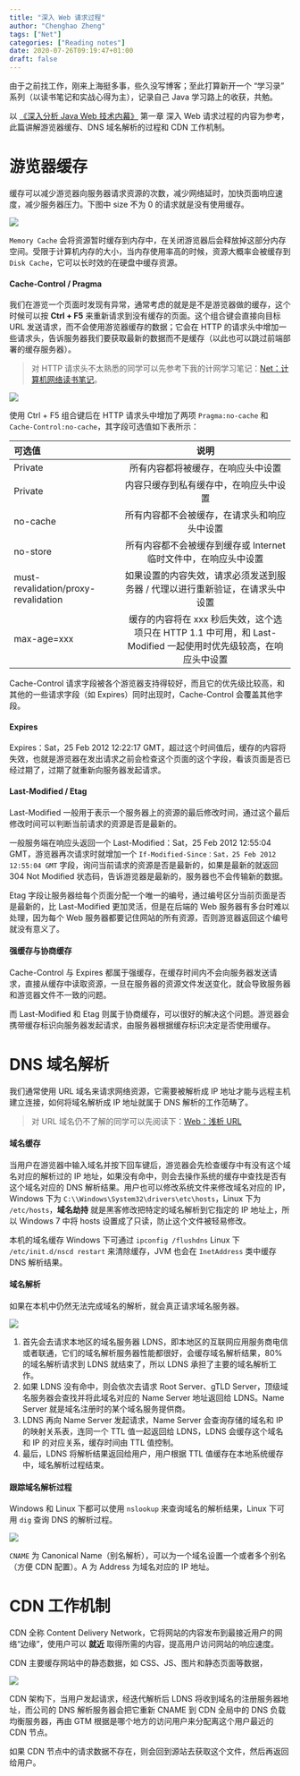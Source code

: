 ```yaml
---
title: "深入 Web 请求过程"
author: "Chenghao Zheng"
tags: ["Net"]
categories: ["Reading notes"]
date: 2020-07-26T09:19:47+01:00
draft: false
---
```


由于之前找工作，刚来上海挺多事，些久没写博客；至此打算新开一个 “学习录” 系列（以读书笔记和实战心得为主），记录自己 Java 学习路上的收获，共勉。

以 [《深入分析 Java Web 技术内幕》](https://book.douban.com/subject/25953851/) 第一章 深入 Web 请求过程的内容为参考，此篇讲解游览器缓存、DNS 域名解析的过程和 CDN 工作机制。

# 游览器缓存

缓存可以减少游览器向服务器请求资源的次数，减少网络延时，加快页面响应速度，减少服务器压力。下图中 size 不为 0 的请求就是没有使用缓存。

![](/images/游览器缓存1.jpg)

`Memory Cache` 会将资源暂时缓存到内存中，在关闭游览器后会释放掉这部分内存空间。受限于计算机内存的大小，当内存使用率高的时候，资源大概率会被缓存到 `Disk Cache`，它可以长时效的在硬盘中缓存资源。

#### Cache-Control / Pragma

我们在游览一个页面时发现有异常，通常考虑的就是是不是游览器做的缓存，这个时候可以按 **Ctrl + F5** 来重新请求到没有缓存的页面。这个组合键会直接向目标 URL 发送请求，而不会使用游览器缓存的数据；它会在 HTTP 的请求头中增加一些请求头，告诉服务器我们要获取最新的数据而不是缓存（以此也可以跳过前端部署的缓存服务器）。

> 对 HTTP 请求头不太熟悉的同学可以先参考下我的计网学习笔记：[Net：计算机网络读书笔记](https://nervousorange.github.io/2020/net-http-tcp/)。

![](/images/游览器缓存.jpg)

使用 Ctrl + F5 组合键后在 HTTP 请求头中增加了两项 `Pragma:no-cache` 和 `Cache-Control:no-cache`，其字段可选值如下表所示：

| 可选值                               |                             说明                             |
| :----------------------------------- | :----------------------------------------------------------: |
| Private                              |              所有内容都将被缓存，在响应头中设置              |
| Private                              |            内容只缓存到私有缓存中，在响应头中设置            |
| no-cache                             |         所有内容都不会被缓存，在请求头和响应头中设置         |
| no-store                             | 所有内容都不会被缓存到缓存或 Internet 临时文件中，在响应头中设置 |
| must-revalidation/proxy-revalidation | 如果设置的内容失效，请求必须发送到服务器 / 代理以进行重新验证，在请求头中设置 |
| max-age=xxx                          | 缓存的内容将在 xxx 秒后失效，这个选项只在 HTTP 1.1 中可用，和 Last-Modified 一起使用时优先级较高，在响应头中设置 |

Cache-Control 请求字段被各个游览器支持得较好，而且它的优先级比较高，和其他的一些请求字段（如 Expires）同时出现时，Cache-Control 会覆盖其他字段。

#### Expires

Expires：Sat，25 Feb 2012 12:22:17 GMT，超过这个时间值后，缓存的内容将失效，也就是游览器在发出请求之前会检查这个页面的这个字段，看该页面是否已经过期了，过期了就重新向服务器发起请求。

#### Last-Modified / Etag

Last-Modified 一般用于表示一个服务器上的资源的最后修改时间，通过这个最后修改时间可以判断当前请求的资源是否是最新的。

一般服务端在响应头返回一个 Last-Modified：Sat，25 Feb 2012 12:55:04 GMT，游览器再次请求时就增加一个 `If-Modified-Since：Sat，25 Feb 2012 12:55:04 GMT` 字段，询问当前请求的资源是否是最新的，如果是最新的就返回 304 Not Modified 状态码，告诉游览器是最新的，服务器也不会传输新的数据。

Etag 字段让服务器给每个页面分配一个唯一的编号，通过编号区分当前页面是否是最新的，比 Last-Modified 更加灵活，但是在后端的 Web 服务器有多台时难以处理，因为每个 Web 服务器都要记住网站的所有资源，否则游览器返回这个编号就没有意义了。

#### 强缓存与协商缓存

Cache-Control 与 Expires 都属于强缓存，在缓存时间内不会向服务器发送请求，直接从缓存中读取资源，一旦在服务器的资源文件发送变化，就会导致服务器和游览器文件不一致的问题。

而 Last-Modified 和 Etag 则属于协商缓存，可以很好的解决这个问题。游览器会携带缓存标识向服务器发起请求，由服务器根据缓存标识决定是否使用缓存。

# DNS 域名解析

我们通常使用 URL 域名来请求网络资源，它需要被解析成 IP 地址才能与远程主机建立连接，如何将域名解析成 IP 地址就属于 DNS 解析的工作范畴了。

> 对 URL 域名仍不了解的同学可以先阅读下：[Web：浅析 URL](https://nervousorange.github.io/2020/web-url/)

#### 域名缓存

当用户在游览器中输入域名并按下回车键后，游览器会先检查缓存中有没有这个域名对应的解析过的 IP 地址，如果没有命中，则会去操作系统的缓存中查找是否有这个域名对应的 DNS 解析结果。用户也可以修改系统文件来修改域名对应的 IP，Windows 下为 `C:\\Windows\System32\drivers\etc\hosts`，Linux 下为 `/etc/hosts`，**域名劫持** 就是黑客修改把特定的域名解析到它指定的 IP 地址上，所以 Windows 7 中将 hosts 设置成了只读，防止这个文件被轻易修改。

本机的域名缓存 Windows 下可通过 `ipconfig /flushdns` Linux 下 `/etc/init.d/nscd restart` 来清除缓存，JVM 也会在 `InetAddress` 类中缓存 DNS 解析结果。

#### 域名解析

如果在本机中仍然无法完成域名的解析，就会真正请求域名服务器。

![](/images/DNS解析.jpg)

1. 首先会去请求本地区的域名服务器 LDNS，即本地区的互联网应用服务商电信或者联通，它们的域名解析服务器性能都很好，会缓存域名解析结果，80% 的域名解析请求到 LDNS 就结束了，所以 LDNS 承担了主要的域名解析工作。
2. 如果 LDNS 没有命中，则会依次去请求 Root Server、gTLD Server，顶级域名服务器会查找并将此域名对应的 Name Server 地址返回给 LDNS。Name Server 就是域名注册时的某个域名服务提供商。
3. LDNS 再向 Name Server 发起请求，Name Server 会查询存储的域名和 IP 的映射关系表，连同一个 TTL 值一起返回给 LDNS，LDNS 会缓存这个域名和 IP 的对应关系，缓存时间由 TTL 值控制。
4. 最后，LDNS 将解析结果返回给用户，用户根据 TTL 值缓存在本地系统缓存中，域名解析过程结束。

#### 跟踪域名解析过程

Windows 和 Linux 下都可以使用 `nslookup` 来查询域名的解析结果，Linux 下可用 `dig` 查询 DNS 的解析过程。

![](/images/digDNS.png)

`CNAME` 为 Canonical Name（别名解析），可以为一个域名设置一个或者多个别名（方便 CDN 配置）。A 为 Address 为域名对应的 IP 地址。

# CDN 工作机制

CDN 全称 Content Delivery Network，它将网站的内容发布到最接近用户的网络“边缘”，使用户可以 **就近** 取得所需的内容，提高用户访问网站的响应速度。

CDN 主要缓存网站中的静态数据，如 CSS、JS、图片和静态页面等数据，

![](/images/CDN.jpg)

CDN 架构下，当用户发起请求，经迭代解析后 LDNS 将收到域名的注册服务器地址，而公司的 DNS 解析服务器会把它重新 CNAME 到 CDN 全局中的 DNS 负载均衡服务器，再由 GTM 根据是哪个地方的访问用户来分配离这个用户最近的 CDN 节点。

如果 CDN 节点中的请求数据不存在，则会回到源站去获取这个文件，然后再返回给用户。